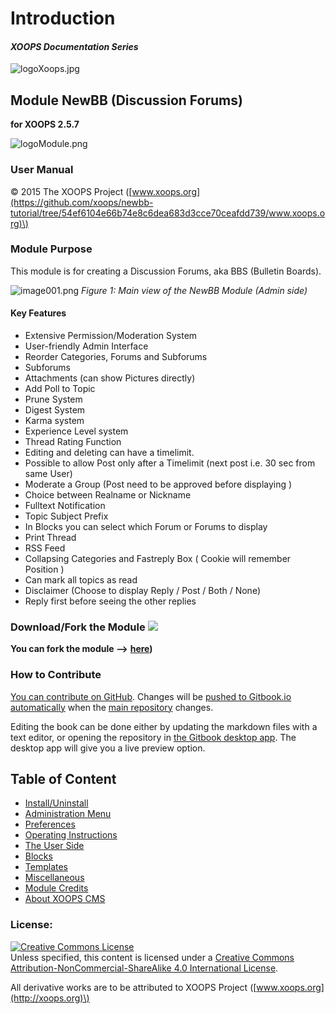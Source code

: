 # Introduction

#### _XOOPS Documentation Series_

![logoXoops.jpg](https://github.com/xoops/newbb-tutorial/tree/54ef6104e66b74e8c6dea683d3cce70ceafdd739/assets/logoXoops.jpg)

## Module NewBB \(Discussion Forums\)

**for XOOPS 2.5.7**

![logoModule.png](https://github.com/xoops/newbb-tutorial/tree/54ef6104e66b74e8c6dea683d3cce70ceafdd739/assets/logoModule.png)

### User Manual

© 2015 The XOOPS Project \([www.xoops.org](https://github.com/xoops/newbb-tutorial/tree/54ef6104e66b74e8c6dea683d3cce70ceafdd739/www.xoops.org)\)

### Module Purpose

This module is for creating a Discussion Forums, aka BBS \(Bulletin Boards\).

![image001.png](https://github.com/xoops/newbb-tutorial/tree/54ef6104e66b74e8c6dea683d3cce70ceafdd739/assets/image001.jpg) _Figure 1: Main view of the NewBB Module \(Admin side\)_

#### Key Features

* Extensive Permission/Moderation System
* User-friendly  Admin Interface
* Reorder Categories, Forums and Subforums
* Subforums
* Attachments \(can show Pictures directly\)
* Add Poll to Topic
* Prune System
* Digest System
* Karma system
* Experience Level system
* Thread Rating Function
* Editing and deleting can have a timelimit.
* Possible to allow Post only after a Timelimit \(next post i.e. 30 sec from same User\)
* Moderate a Group \(Post need to be approved before displaying \)
* Choice between Realname or Nickname
* Fulltext Notification
* Topic Subject Prefix
* In Blocks you can select which Forum or Forums to display
* Print Thread
* RSS Feed
* Collapsing Categories and Fastreply Box \( Cookie will remember Position \)
* Can mark all topics as read
* Disclaimer \(Choose to display Reply / Post / Both / None\)
* Reply first before seeing the other replies

### Download/Fork the Module ![](http://xoops.org/images/forkit.png)

**You can fork the module --&gt;** [**here**](https://github.com/XoopsModules25x/newbb)**\)**

### How to Contribute

[You can contribute on GitHub](https://github.com/XoopsDocs/newbb-tutorial). Changes will be [pushed to Gitbook.io automatically](https://www.gitbook.com/book/xoops/newbb-tutorial/activity) when the [main repository](https://github.com/XoopsDocs/newbb-tutorial) changes.

Editing the book can be done either by updating the markdown files with a text editor, or opening the repository in [the Gitbook desktop app](https://github.com/GitbookIO/editor/blob/master/README.md). The desktop app will give you a live preview option.

## Table of Content

* [Install/Uninstall](https://github.com/xoops/newbb-tutorial/tree/54ef6104e66b74e8c6dea683d3cce70ceafdd739/book/1install.md)
* [Administration Menu](https://github.com/xoops/newbb-tutorial/tree/54ef6104e66b74e8c6dea683d3cce70ceafdd739/book/2administration.md)
* [Preferences](https://github.com/xoops/newbb-tutorial/tree/54ef6104e66b74e8c6dea683d3cce70ceafdd739/book/3preferences.md)
* [Operating Instructions](https://github.com/xoops/newbb-tutorial/tree/54ef6104e66b74e8c6dea683d3cce70ceafdd739/book/4operations.md)
* [The User Side](https://github.com/xoops/newbb-tutorial/tree/54ef6104e66b74e8c6dea683d3cce70ceafdd739/book/5userside.md)
* [Blocks](https://github.com/xoops/newbb-tutorial/tree/54ef6104e66b74e8c6dea683d3cce70ceafdd739/book/6blocks.md)
* [Templates](https://github.com/xoops/newbb-tutorial/tree/54ef6104e66b74e8c6dea683d3cce70ceafdd739/book/7templates.md)
* [Miscellaneous](https://github.com/xoops/newbb-tutorial/tree/54ef6104e66b74e8c6dea683d3cce70ceafdd739/book/8other.md) 
* [Module Credits](https://github.com/xoops/newbb-tutorial/tree/54ef6104e66b74e8c6dea683d3cce70ceafdd739/book/9credits.md)
* [About XOOPS CMS](https://github.com/xoops/newbb-tutorial/tree/54ef6104e66b74e8c6dea683d3cce70ceafdd739/book/10aboutxoops.md)

### License:

[![Creative Commons License](https://i.creativecommons.org/l/by-nc-sa/4.0/88x31.png)](http://creativecommons.org/licenses/by-nc-sa/4.0/)  
Unless specified, this content is licensed under a [Creative Commons Attribution-NonCommercial-ShareAlike 4.0 International License](http://creativecommons.org/licenses/by-nc-sa/4.0/).

All derivative works are to be attributed to XOOPS Project \([www.xoops.org](http://xoops.org)\)

